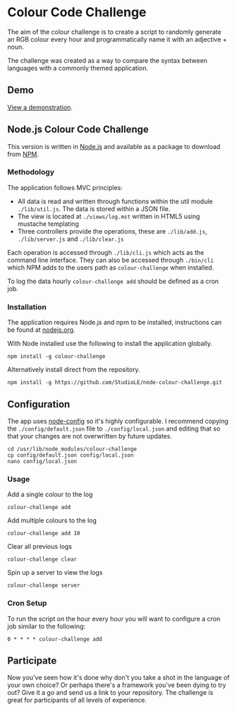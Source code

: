 # Colour Code Challenge

The aim of the colour challenge is to create a script to randomly generate an RGB colour every hour and programmatically name it with an adjective + noun.

The challenge was created as a way to compare the syntax between languages with a commonly themed application.

## Demo

[View a demonstration](https://colourchallenge.studiole.uk).

## Node.js Colour Code Challenge

This version is written in [Node.js](http://nodejs.org/) and available as a package to download from [NPM](https://www.npmjs.com/).

### Methodology

The application follows MVC principles:

- All data is read and written through functions within the util module `./lib/util.js`. The data is stored within a JSON file.
- The view is located at `./views/log.mst` written in HTML5 using mustache templating
- Three controllers provide the operations, these are `./lib/add.js`, `./lib/server.js` and `./lib/clear.js`

Each operation is accessed through `./lib/cli.js` which acts as the command line interface. They can also be accessed through `./bin/cli` which NPM adds to the users path as `colour-challenge` when installed.

To log the data hourly `colour-challenge add` should be defined as a cron job.

### Installation

The application requires Node.js and npm to be installed, instructions can be found at [nodejs.org](http://nodejs.org/). 

With Node installed use the following to install the application globally.

```
npm install -g colour-challenge
```

Alternatively install direct from the repository.

```
npm install -g https://github.com/StudioLE/node-colour-challenge.git
```

## Configuration

The app uses [node-config](https://github.com/lorenwest/node-config) so it's highly configurable. I recommend copying the `./config/default.json` file to `./config/local.json` and editing that so that your changes are not overwritten by future updates.

```
cd /usr/lib/node_modules/colour-challenge
cp config/default.json config/local.json
nano config/local.json
```

### Usage

Add a single colour to the log
```
colour-challenge add
```

Add multiple colours to the log
```
colour-challenge add 10
```

Clear all previous logs
```
colour-challenge clear
```

Spin up a server to view the logs
```
colour-challenge server
```

### Cron Setup

To run the script on the hour every hour you will want to configure a cron job similar to the following:

```
0 * * * * colour-challenge add
```

## Participate

Now you've seen how it's done why don't you take a shot in the language of your own choice? Or perhaps there's a framework you've been dying to try out? Give it a go and send us a link to your repository. The challenge is great for participants of all levels of experience.
